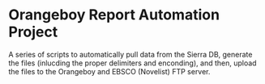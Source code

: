 # Orangeboy Report Automation Project
 A series of scripts to automatically pull data from the Sierra DB, generate the files (inlucding the proper delimiters and enconding), and then, upload the files to the Orangeboy and EBSCO (Novelist) FTP server.
